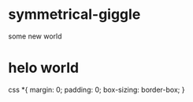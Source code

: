 # symmetrical-giggle

some new world
<!DOCTYPE html>
<html lang="en">
<head>
    <meta charset="UTF-8">
    <link rel="stylesheet" href="style.css">
    <meta http-equiv="X-UA-Compatible" content="IE=edge">
    <meta name="viewport" content="width=device-width, initial-scale=1.0">
    <link rel="preconnect" href="https://fonts.googleapis.com">
<link rel="preconnect" href="https://fonts.gstatic.com" crossorigin>
<link href="https://fonts.googleapis.com/css2?family=Poppins:wght@400;700&display=swap" rel="stylesheet">
    <title>Document</title>
</head>
<body>
    <h1>helo world</h1>
</body>
</html>


css
*{
    margin: 0;
    padding: 0;
    box-sizing: border-box;
}
